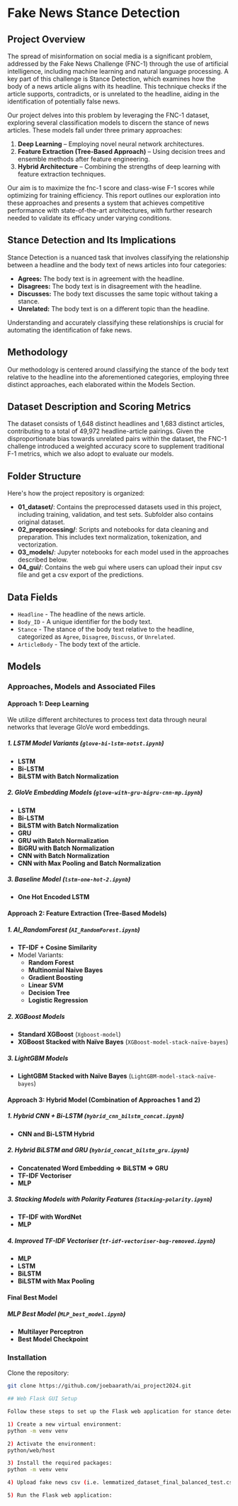 # Fake News Stance Detection

## Project Overview

The spread of misinformation on social media is a significant problem, addressed by the Fake News Challenge (FNC-1) through the use of artificial intelligence, including machine learning and natural language processing. A key part of this challenge is Stance Detection, which examines how the body of a news article aligns with its headline. This technique checks if the article supports, contradicts, or is unrelated to the headline, aiding in the identification of potentially false news.

Our project delves into this problem by leveraging the FNC-1 dataset, exploring several classification models to discern the stance of news articles. These models fall under three primary approaches: 

1. **Deep Learning** – Employing novel neural network architectures.
2. **Feature Extraction (Tree-Based Approach)** – Using decision trees and ensemble methods after feature engineering.
3. **Hybrid Architecture** – Combining the strengths of deep learning with feature extraction techniques.

Our aim is to maximize the fnc-1 score and class-wise F-1 scores while optimizing for training efficiency. This report outlines our exploration into these approaches and presents a system that achieves competitive performance with state-of-the-art architectures, with further research needed to validate its efficacy under varying conditions.

## Stance Detection and Its Implications
Stance Detection is a nuanced task that involves classifying the relationship between a headline and the body text of news articles into four categories:

- **Agrees:** The body text is in agreement with the headline.
- **Disagrees:** The body text is in disagreement with the headline.
- **Discusses:** The body text discusses the same topic without taking a stance.
- **Unrelated:** The body text is on a different topic than the headline.

Understanding and accurately classifying these relationships is crucial for automating the identification of fake news.

## Methodology
Our methodology is centered around classifying the stance of the body text relative to the headline into the aforementioned categories, employing three distinct approaches, each elaborated within the Models Section.

## Dataset Description and Scoring Metrics
The dataset consists of 1,648 distinct headlines and 1,683 distinct articles, contributing to a total of 49,972 headline-article pairings. Given the disproportionate bias towards unrelated pairs within the dataset, the FNC-1 challenge introduced a weighted accuracy score to supplement traditional F-1 metrics, which we also adopt to evaluate our models.


## Folder Structure
Here's how the project repository is organized:

- **01_dataset/**: Contains the preprocessed datasets used in this project, including training, validation, and test sets. Subfolder also contains original dataset.
- **02_preprocessing/**: Scripts and notebooks for data cleaning and preparation. This includes text normalization, tokenization, and vectorization.
- **03_models/**: Jupyter notebooks for each model used in the approaches described below. 
- **04_gui/**: Contains the web gui where users can upload their input csv file and get a csv export of the predictions.

## Data Fields
- `Headline` - The headline of the news article.
- `Body_ID` - A unique identifier for the body text.
- `Stance` - The stance of the body text relative to the headline, categorized as `Agree`, `Disagree`, `Discuss`, or `Unrelated`.
- `ArticleBody` - The body text of the article.


## Models

### Approaches, Models and Associated Files

#### Approach 1: Deep Learning
We utilize different architectures to process text data through neural networks that leverage GloVe word embeddings.


##### 1. **LSTM Model Variants** (`glove-bi-lstm-notst.ipynb`)
- **LSTM**
- **Bi-LSTM**
- **BiLSTM with Batch Normalization**

##### 2. **GloVe Embedding Models** (`glove-with-gru-bigru-cnn-mp.ipynb`)
- **LSTM**
- **Bi-LSTM**
- **BiLSTM with Batch Normalization**
- **GRU**
- **GRU with Batch Normalization**
- **BiGRU with Batch Normalization**
- **CNN with Batch Normalization**
- **CNN with Max Pooling and Batch Normalization**

##### 3. **Baseline Model** (`lstm-one-hot-2.ipynb`)
- **One Hot Encoded LSTM**

#### Approach 2: Feature Extraction (Tree-Based Models)
##### 1. **AI_RandomForest** (`AI_RandomForest.ipynb`)
- **TF-IDF + Cosine Similarity** 
- Model Variants:
  - **Random Forest**
  - **Multinomial Naive Bayes**
  - **Gradient Boosting**
  - **Linear SVM**
  - **Decision Tree**
  - **Logistic Regression**

##### 2. **XGBoost Models**
- **Standard XGBoost** (`Xgboost-model`)
- **XGBoost Stacked with Naïve Bayes** (`XGBoost-model-stack-naïve-bayes`)

##### 3. **LightGBM Models**
- **LightGBM Stacked with Naïve Bayes** (`LightGBM-model-stack-naïve-bayes`)

#### Approach 3: Hybrid Model (Combination of Approaches 1 and 2)
##### 1. **Hybrid CNN + Bi-LSTM** (`hybrid_cnn_bilstm_concat.ipynb`)
- **CNN and Bi-LSTM Hybrid**

##### 2. **Hybrid BiLSTM and GRU** (`hybrid_concat_bilstm_gru.ipynb`)
- **Concatenated Word Embedding ⇒ BiLSTM ⇒ GRU**
- **TF-IDF Vectoriser**
- **MLP**

##### 3. **Stacking Models with Polarity Features** (`Stacking-polarity.ipynb`)
- **TF-IDF with WordNet**
- **MLP**

##### 4. **Improved TF-IDF Vectoriser** (`tf-idf-vectoriser-bug-removed.ipynb`)
- **MLP**
- **LSTM**
- **BiLSTM**
- **BiLSTM with Max Pooling**

#### Final Best Model
##### **MLP Best Model** (`MLP_best_model.ipynb`)
- **Multilayer Perceptron**
- **Best Model Checkpoint**

### Installation
Clone the repository:
```bash
git clone https://github.com/joebaarath/ai_project2024.git

## Web Flask GUI Setup

Follow these steps to set up the Flask web application for stance detection:

1) Create a new virtual environment:
python -m venv venv

2) Activate the environment:
python/web/host

3) Install the required packages:
python -m venv venv

4) Upload fake news csv (i.e. lemmatized_dataset_final_balanced_test.csv )

5) Run the Flask web application:


